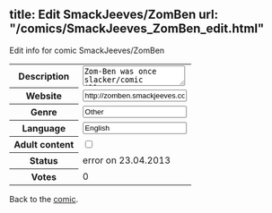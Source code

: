 title: Edit SmackJeeves/ZomBen
url: "/comics/SmackJeeves_ZomBen_edit.html"
---
Edit info for comic SmackJeeves/ZomBen

<form name="comic" action="http://gaepostmail.appengine.com/comic" name="post">
<table class="comicinfo">
<tr>
<th>Description</th><td><textarea name="description">Zom-Ben was once slacker/comic illustrator Ben Benson until an encounter with Anubis grants him a portion of his power and the rotting form of a ZOMBIE! As any comic nerd would, he decides to use his new abilities to become a super-hero, but how can he when the God of the Dead forbids him from saving lives?</textarea></td>
</tr>
<tr>
<th>Website</th><td><input type="text" name="url" value="http://zomben.smackjeeves.com/comics/"/></td>
</tr>
<tr>
<th>Genre</th><td><input type="text" name="genre" value="Other"/></td>
</tr>
<tr>
<th>Language</th><td><input type="text" name="language" value="English"/></td>
</tr>
<tr>
<th>Adult content</th><td><input type="checkbox" name="adult" value="adult" /></td>
</tr>
<tr>
<th>Status</th><td>error on 23.04.2013</td>
</tr>
<tr>
<th>Votes</th><td>0</div></td>
</tr>
</table>
</form>

Back to the [comic](/comics/SmackJeeves_ZomBen.html).
